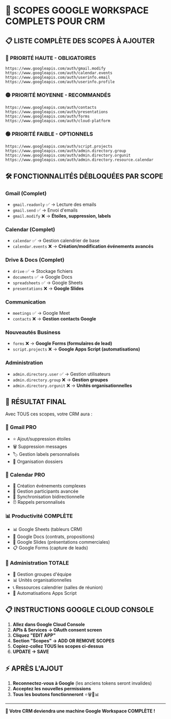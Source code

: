 # 🚀 SCOPES GOOGLE WORKSPACE COMPLETS POUR CRM

## 📋 **LISTE COMPLÈTE DES SCOPES À AJOUTER**

### 🔴 **PRIORITÉ HAUTE - OBLIGATOIRES**
```
https://www.googleapis.com/auth/gmail.modify
https://www.googleapis.com/auth/calendar.events
https://www.googleapis.com/auth/userinfo.email
https://www.googleapis.com/auth/userinfo.profile
```

### 🟡 **PRIORITÉ MOYENNE - RECOMMANDÉS**
```
https://www.googleapis.com/auth/contacts
https://www.googleapis.com/auth/presentations
https://www.googleapis.com/auth/forms
https://www.googleapis.com/auth/cloud-platform
```

### 🟢 **PRIORITÉ FAIBLE - OPTIONNELS**
```
https://www.googleapis.com/auth/script.projects
https://www.googleapis.com/auth/admin.directory.group
https://www.googleapis.com/auth/admin.directory.orgunit
https://www.googleapis.com/auth/admin.directory.resource.calendar
```

## 🛠️ **FONCTIONNALITÉS DÉBLOQUÉES PAR SCOPE**

### **Gmail (Complet)**
- `gmail.readonly` ✅ → Lecture des emails
- `gmail.send` ✅ → Envoi d'emails  
- `gmail.modify` ❌ → **Étoiles, suppression, labels**

### **Calendar (Complet)**
- `calendar` ✅ → Gestion calendrier de base
- `calendar.events` ❌ → **Création/modification événements avancés**

### **Drive & Docs (Complet)**
- `drive` ✅ → Stockage fichiers
- `documents` ✅ → Google Docs
- `spreadsheets` ✅ → Google Sheets
- `presentations` ❌ → **Google Slides**

### **Communication**
- `meetings` ✅ → Google Meet
- `contacts` ❌ → **Gestion contacts Google**

### **Nouveautés Business**
- `forms` ❌ → **Google Forms (formulaires de lead)**
- `script.projects` ❌ → **Google Apps Script (automatisations)**

### **Administration**
- `admin.directory.user` ✅ → Gestion utilisateurs
- `admin.directory.group` ❌ → **Gestion groupes**
- `admin.directory.orgunit` ❌ → **Unités organisationnelles**

## 🎯 **RÉSULTAT FINAL**

Avec TOUS ces scopes, votre CRM aura :

### **📧 Gmail PRO**
- ⭐ Ajout/suppression étoiles
- 🗑️ Suppression messages
- 🏷️ Gestion labels personnalisés
- 📂 Organisation dossiers

### **📅 Calendar PRO**
- 📝 Création événements complexes
- 👥 Gestion participants avancée
- 🔄 Synchronisation bidirectionnelle
- ⏰ Rappels personnalisés

### **📊 Productivité COMPLÈTE**
- 📊 Google Sheets (tableurs CRM)
- 📝 Google Docs (contrats, propositions)
- 🎨 Google Slides (présentations commerciales)
- 📋 Google Forms (capture de leads)

### **👥 Administration TOTALE**
- 🏢 Gestion groupes d'équipe
- 📊 Unités organisationnelles
- 📞 Ressources calendrier (salles de réunion)
- 🤖 Automatisations Apps Script

## 📋 **INSTRUCTIONS GOOGLE CLOUD CONSOLE**

1. **Allez dans Google Cloud Console**
2. **APIs & Services → OAuth consent screen**
3. **Cliquez "EDIT APP"**
4. **Section "Scopes" → ADD OR REMOVE SCOPES**
5. **Copiez-collez TOUS les scopes ci-dessus**
6. **UPDATE → SAVE**

## ⚡ **APRÈS L'AJOUT**

1. **Reconnectez-vous à Google** (les anciens tokens seront invalides)
2. **Acceptez les nouvelles permissions**
3. **Tous les boutons fonctionneront** ⭐🗑️📝📊

---

**🚀 Votre CRM deviendra une machine Google Workspace COMPLÈTE !**
